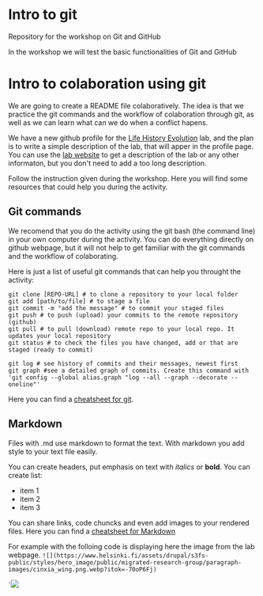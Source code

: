 # Intro to git

Repository for the workshop on Git and GitHub

In the workshop we will test the basic functionalities of Git and GitHub

# Intro to colaboration using git

We are going to create a README file colaboratively. The idea is that we practice the git commands and the workflow of colaboration through git, as well as we can learn what can we do when a conflict hapens. 

We have a new github profile for the [Life History Evolution](https://github.com/Life-History-Evolution-Research-group) lab, and the plan is to write a simple description of the lab, that will apper in the profile page. 
You can use the [lab website](https://www.helsinki.fi/en/researchgroups/life-history-evolution) to get a description of the lab or any other informaton, but you don't need to add a too long description. 

Follow the instruction given during the workshop. Here you will find some resources that could help you during the activity. 

## Git commands

We recomend that you do the activity using the git bash (the command line) in your own computer during the activity. You can do everything directly on github webpage, but it will not help to get familiar with the git commands and the workflow of colaborating. 

Here is just a list of useful git commands that can help you throught the activity: 

```
git clone [REPO-URL] # to clone a repository to your local folder
git add [path/to/file] # to stage a file
git commit -m "add the message" # to commit your staged files
git push # to push (upload) your commits to the remote repository (github)
git pull # to pull (download) remote repo to your local repo. It updates your local repository
git status # to check the files you have changed, add or that are staged (ready to commit) 

git log # see history of commits and their messages, newest first
git graph #see a detailed graph of commits. Create this command with 'git config --global alias.graph "log --all --graph --decorate --oneline"'

```

Here you can find a [cheatsheet for git](https://aaltoscicomp.github.io/cheatsheets/git-the-way-you-need-it-cheatsheet.pdf). 

## Markdown

Files with .md use markdown to format the text. With markdown you add style to your text file easily. 

You can create headers, put emphasis on text with *italics* or **bold**. 
You can create list:
- item 1
- item 2
- item 3

You can share links, code chuncks and even add images to your rendered files. 
Here you can find a [cheatsheet for Markdown](https://www.markdownguide.org/cheat-sheet/)

For example with the folloing code is displaying here the image from the lab webpage.
 `![](https://www.helsinki.fi/assets/drupal/s3fs-public/styles/hero_image/public/migrated-research-group/paragraph-images/cinxia_wing.png.webp?itok=-70oP6Fj)` 

`![](https://www.helsinki.fi/assets/drupal/s3fs-public/styles/hero_image/public/migrated-research-group/paragraph-images/cinxia_wing.png.webp?itok=-70oP6Fj)



